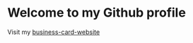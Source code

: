 # Welcome to my Github profile

Visit my [business-card-website](https://danzo0l.github.io/business-card-website/)

